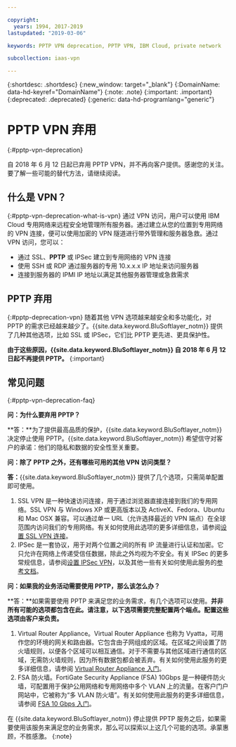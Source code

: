 ```yaml
---

copyright:
  years: 1994, 2017-2019
lastupdated: "2019-03-06"

keywords: PPTP VPN deprecation, PPTP VPN, IBM Cloud, private network

subcollection: iaas-vpn

---
```


{:shortdesc: .shortdesc}
{:new_window: target="_blank"}
{:DomainName: data-hd-keyref="DomainName"}
{:note: .note}
{:important: .important}
{:deprecated: .deprecated}
{:generic: data-hd-programlang="generic"}

# PPTP VPN 弃用
{:#pptp-vpn-deprecation}

自 2018 年 6 月 12 日起已弃用 PPTP VPN，并不再向客户提供。感谢您的关注。要了解一些可能的替代方法，请继续阅读。

## 什么是 VPN？
{:#pptp-vpn-deprecation-what-is-vpn}
通过 VPN 访问，用户可以使用 IBM Cloud 专用网络来远程安全地管理所有服务器。通过建立从您的位置到专用网络的 VPN 连接，便可以使用加密的 VPN 隧道进行带外管理和服务器急救。通过 VPN 访问，您可以：

* 通过 SSL、**PPTP** 或 IPSec 建立到专用网络的 VPN 连接
* 使用 SSH 或 RDP 通过服务器的专用 10.x.x.x IP 地址来访问服务器
* 连接到服务器的 IPMI IP 地址以满足其他服务器管理或急救需求

## PPTP 弃用
{:#pptp-deprecation-vpn}
随着其他 VPN 选项越来越安全和多功能化，对 PPTP 的需求已经越来越少了。{{site.data.keyword.BluSoftlayer_notm}} 提供了几种其他选项，比如 SSL 或 IPSec，它们比 PPTP 更先进、更具保护性。

**由于这些原因，{{site.data.keyword.BluSoftlayer_notm}} 自 2018 年 6 月 12 日起不再提供 PPTP。**
{:important}


## 常见问题
{:#pptp-vpn-deprecation-faq}

**问：为什么要弃用 PPTP？**

**答：**为了提供最高品质的保护，{{site.data.keyword.BluSoftlayer_notm}} 决定停止使用 PPTP。{{site.data.keyword.BluSoftlayer_notm}} 希望信守对客户的承诺：他们的隐私和数据的安全性至关重要。 

**问：除了 PPTP 之外，还有哪些可用的其他 VPN 访问类型？**

**答：**{{site.data.keyword.BluSoftlayer_notm}} 提供了几个选项，只需简单配置即可使用。
  1. SSL VPN 是一种快速访问连接，用于通过浏览器直接连接到我们的专用网络。SSL VPN 与 Windows XP 或更高版本以及 ActiveX、Fedora、Ubuntu 和 Mac OSX 兼容。可以通过单一 URL（允许选择最近的 VPN 端点）在全球范围内访问我们的专用网络。有关如何使用此选项的更多详细信息，请参阅[设置 SSL VPN 连接](/docs/infrastructure/iaas-vpn?topic=VPN-set-up-ssl-vpn-connections)。
  2. IPSec 是一套协议，用于对两个位置之间的所有 IP 流量进行认证和加密。它只允许在网络上传递受信任数据，除此之外均视为不安全。有关 IPSec 的更多常规信息，请参阅[设置 IPSec VPN](/docs/infrastructure/iaas-vpn?topic=VPN-set-up-ipsec-vpn)，以及其他一些有关如何使用此服务的[参考文档](/docs/infrastructure/iaas-vpn?topic=VPN-external-reference-documentation)。 

**问：如果我的业务活动需要使用 PPTP，那么该怎么办？**

**答：**如果需要使用 PPTP 来满足您的业务需求，有几个选项可以使用。**并非所有可能的选项都包含在此。请注意，以下选项需要完整配置两个端点。配置这些选项由客户来负责。**
  1. Virtual Router Appliance。Virtual Router Appliance 也称为 Vyatta，可用作您的环境的网关和路由器。它包含由子网组成的区域。在区域之间设置了防火墙规则，以便各个区域可以相互通信。对于不需要与其他区域进行通信的区域，无需防火墙规则，因为所有数据包都会被丢弃。有关如何使用此服务的更多详细信息，请参阅 [Virtual Router Appliance 入门](/docs/infrastructure/virtual-router-appliance?topic=virtual-router-appliance-getting-started-with-ibm-virtual-router-appliance)。 
  2. FSA 防火墙。FortiGate Security Appliance (FSA) 10Gbps 是一种硬件防火墙，可配置用于保护公用网络和专用网络中多个 VLAN 上的流量。在客户门户网站中，它被称为“多 VLAN 防火墙”。有关如何使用此服务的更多详细信息，请参阅 [FSA 10 Gbps 入门](/docs/infrastructure/fortigate-10g?topic=fortigate-10g-getting-started-with-fortigate-security-appliance-10gbps)。 
 
在 {{site.data.keyword.BluSoftlayer_notm}} 停止提供 PPTP 服务之后，如果需要使用该服务来满足您的业务需求，那么可以探索以上这几个可能的选项。承蒙惠顾，不胜感激。
{:note}

